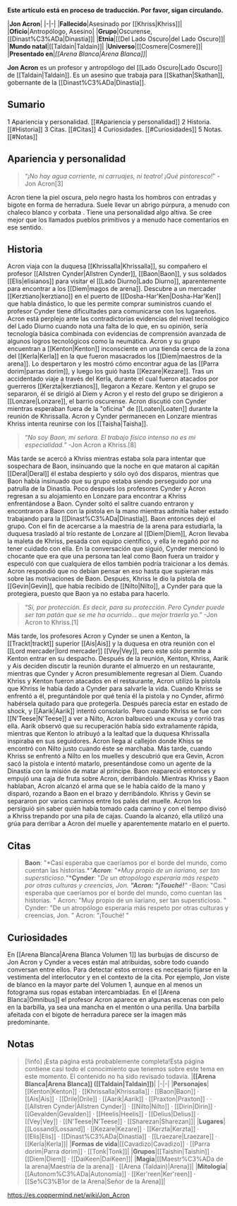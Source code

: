 **Este artículo está en proceso de traducción. Por favor, sigan circulando.**


|**Jon Acron**|
|-|-|
|**Fallecido**|Asesinado por [[Khriss\|Khriss]]|
|**Oficio**|Antropólogo, Asesino|
|**Grupo**|Oscurense, [[Dinast%C3%ADa\|Dinastía]]|
|**Etnia**|[[Del Lado Oscuro\|del Lado Oscuro]]|
|**Mundo natal**|[[Taldain\|Taldain]]|
|**Universo**|[[Cosmere\|Cosmere]]|
|**Presentado en**|*[[Arena Blanca\|Arena Blanca]]*|

**Jon Acron** es un profesor y antropólogo del [[Lado Oscuro\|Lado Oscuro]] de [[Taldain\|Taldain]]. Es un asesino que trabaja para [[Skathan\|Skathan]], gobernante de la [[Dinast%C3%ADa\|Dinastía]].

## Sumario

1 Apariencia y personalidad. [[#Apariencia y personalidad]] 
2 Historia. [[#Historia]] 
3 Citas. [[#Citas]] 
4 Curiosidades. [[#Curiosidades]] 
5 Notas. [[#Notas]] 


## Apariencia y personalidad
>“*¡No hay agua corriente, ni carruajes, ni teatro! ¡Qué pintoresco!*”
\-Jon Acron[3]


Acron tiene la piel oscura, pelo negro hasta los hombros con entradas y bigote en forma de herradura. Suele llevar un abrigo púrpura, a menudo con chaleco blanco y corbata . Tiene una personalidad algo altiva. Se cree mejor que los llamados pueblos primitivos y a menudo hace comentarios en ese sentido.

## Historia
Acron viaja con la duquesa [[Khrissalla\|Khrissalla]], su compañero el profesor [[Allstren Cynder\|Allstren Cynder]], [[Baon\|Baon]], y sus soldados [[Elis\|elisianos]] para visitar el [[Lado Diurno\|Lado Diurno]], aparentemente para encontrar a los [[Diem\|magos de arena]]. Descubre a un mercader [[Kerztiano\|kerztiano]] en el puerto de [[Dosha-Har'Ken\|Dosha-Har'Ken]] que habla dinástico, lo que les permite comprar suministros cuando el profesor Cynder tiene dificultades para comunicarse con los lugareños. Acron está perplejo ante las contradictorias evidencias del nivel tecnológico del Lado Diurno cuando nota una falta de lo que, en su opinión, sería tecnología básica combinada con evidencias de comprensión avanzada de algunos logros tecnológicos como la neumática. Acron y su grupo encuentran a [[Kenton\|Kenton]] inconsciente en una tienda cerca de la zona del [[Kerla\|Kerla]] en la que fueron masacrados los [[Diem\|maestros de la arena]]. Lo despertaron y les mostró cómo encontrar agua de las [[Parra dorim\|parras dorim]], y luego los guió hasta [[Kezare\|Kezare]].
Tras un accidentado viaje a través del Kerla, durante el cual fueron atacados por guerreros [[Kerzta\|kerztianos]], llegaron a Kezare. Kenton y el grupo se separaron, él se dirigió al Diem y Acron y el resto del grupo se dirigieron a [[Lonzare\|Lonzare]], el barrio oscurense. Acron discutió con Cynder mientras esperaban fuera de la "oficina" de [[Loaten\|Loaten]] durante la reunión de Khrissalla. Acron y Cynder permanecen en Lonzare mientras Khriss intenta reunirse con los [[Taisha\|Taisha]].

>“*No soy Baon, mi señora. El trabajo físico intenso no es mi especialidad.*”
\-Jon Acron a Khriss.[8]

Más tarde se acercó a Khriss mientras estaba sola para intentar que sospechara de Baon, insinuando que la noche en que mataron al capitán [[Deral\|Deral]] él estaba despierto y sólo oyó dos disparos, mientras que Baon había insinuado que su grupo estaba siendo perseguido por una patrulla de la Dinastía. Poco después los profesores Cynder y Acron regresan a su alojamiento en Lonzare para encontrar a Khriss enfrentándose a Baon. Cynder soltó el salitre cuando entraron y encontraron a Baon con la pistola en la mano mientras admitía haber estado trabajando para la [[Dinast%C3%ADa\|Dinastía]]. Baon entonces dejó el grupo.
Con el fin de acercarse a la maestría de la arena para estudiarla, la duquesa trasladó al trío restante de Lonzare al [[Diem\|Diem]], Acron llevaba la maleta de Khriss, pesada con equipo científico, y ella le regañó por no tener cuidado con ella. En la conversación que siguió, Cynder mencionó lo chocante que era que una persona tan leal como Baon fuera un traidor y especuló con que cualquiera de ellos también podría traicionar a los demás. Acron respondió que no debían pensar en eso hasta que supieran más sobre las motivaciones de Baon. Después, Khriss le dio la pistola de [[Gevin\|Gevin]], que había recibido de [[Nilto\|Nilto]], a Cynder para que la protegiera, puesto que Baon ya no estaba para hacerlo.

>“*Sí, por protección. Es decir, para su protección. Pero Cynder puede ser tan patán que se me ha ocurrido... que mejor traerla yo.*”
\-Jon Acron to Khriss.[1]

Más tarde, los profesores Acron y Cynder se unen a Kenton, la [[Trackt\|trackt]] superior [[Ais\|Ais]] y la duquesa en otra reunión con el [[Lord mercader\|lord mercader]] [[Vey\|Vey]], pero este sólo permite a Kenton entrar en su despacho. Después de la reunión, Kenton, Khriss, Aarik y Ais deciden discutir la reunión durante el almuerzo en un restaurante, mientras que Cynder y Acron presumiblemente regresan al Diem.
Cuando Khriss y Kenton fueron atacados en el restaurante, Acron utilizó la pistola que Khriss le había dado a Cynder para salvarle la vida. Cuando Khriss se enfrentó a él, preguntándole por qué tenía él la pistola y no Cynder, afirmó habérsela quitado para que protegerla. Después parecía estar en estado de shock, y [[Aarik\|Aarik]] intentó consolarlo. Pero cuando Khriss se fue con [[N'Teese\|N'Teese]] a ver a Nilto, Acron balbuceó una excusa y corrió tras ella. Aarik observó que su recuperación había sido extrañamente rápida, mientras que Kenton lo atribuyó a la lealtad que la duquesa Khrissalla inspiraba en sus seguidores.
Acron llega al callejón donde Khiss se encontró con Nilto justo cuando éste se marchaba. Más tarde, cuando Khriss se enfrentó a Nilto en los muelles y descubrió que era Gevin, Acron sacó la pistola e intentó matarlo, presentándose como un agente de la Dinastía con la misión de matar al príncipe. Baon reapareció entonces y empujó una caja de fruta sobre Acron, derribándolo. Mientras Khriss y Baon hablaban, Acron alcanzó el arma que se le había caído de la mano y disparó, rozando a Baon en el brazo y derribándolo. Khriss y Gevin se separaron por varios caminos entre los palés del muelle. Acron los persiguió sin saber quién había tomado cada camino y con el tiempo divisó a Khriss trepando por una pila de cajas. Cuando la alcanzó, ella utilizó una grúa para derribar a Acron del muelle y aparentemente matarlo en el puerto.

## Citas
>**Baon**: "*Casi esperaba que caeríamos por el borde del mundo, como cuentan las historias.**"***Acron**: "*Muy propio de un iiariano, ser tan supersticioso.**"***Cynder**: "*De un atropólogo esperaría más respeto por otras culturas y creencias, Jon. **"***Acron**: "*¡Touché!**"*
\-Baon: "Casi esperaba que caeríamos por el borde del mundo, como cuentan las historias.
"
Acron: "Muy propio de un iiariano, ser tan supersticioso.
"
Cynder: "De un atropólogo esperaría más respeto por otras culturas y creencias, Jon. 
"
Acron: "¡Touché!
"


## Curiosidades
En [[Arena Blanca\|Arena Blanca Volumen 1]] las burbujas de discurso de Jon Acron y Cynder a veces están mal atribuidas, sobre todo cuando conversan entre ellos. Para detectar estos errores es necesario fijarse en la vestimenta del interlocutor y en el contexto de la cita. Por ejemplo, Jon viste de blanco en la mayor parte del Volumen 1, aunque en al menos un fotograma sus ropas estaban intercambiadas.
En el [[Arena Blanca\|Omnibus]] el profesor Acron aparece en algunas escenas con pelo en la barbilla, ya sea una mancha en el mentón o una perilla. Una barbilla afeitada con el bigote de herradura parece ser la imagen más predominante.
## Notas

> [!info] ¡Esta página está probablemente completa!Esta página contiene casi todo el conocimiento que tenemos sobre este tema en este momento.
El contenido no ha sido revisado todavía.
|**[[Arena Blanca\|Arena Blanca]] ([[Taldain\|Taldain]])**|
|-|-|
|**Personajes**|[[Kenton\|Kenton]] · [[Khrissalla\|Khrissalla]] · [[Baon\|Baon]] · [[Ais\|Ais]] · [[Drile\|Drile]] · [[Aarik\|Aarik]] · [[Praxton\|Praxton]] ·  · [[Allstren Cynder\|Allstren Cynder]] · [[Nilto\|Nilto]] · [[Dirin\|Dirin]] · [[Gevalden\|Gevalden]] · [[Heelis\|Heelis]] · [[Delius\|Delius]] · [[Vey\|Vey]] · [[N'Teese\|N'Teese]] · [[Sharezan\|Sharezan]]|
|**Lugares**|[[Lossand\|Lossand]] · [[Kezare\|Kezare]] · [[Kerzta\|Kerzta]] · [[Elis\|Elis]] · [[Dinast%C3%ADa\|Dinastía]] · [[Lraezare\|Lraezare]] · [[Kerla\|Kerla]]|
|**Formas de vida**|[[Cavadizo\|Cavadizo]] · [[Parra dorim\|Parra dorim]] · [[Tonk\|Tonk]]|
|**Grupos**|[[Taishin\|Taishin]] · [[Diem\|Diem]] · [[DaiKeen\|DaiKeen]]|
|**Magia**|[[Maestr%C3%ADa de la arena\|Maestría de la arena]] · [[Arena (Taldain)\|Arena]]|
|**Mitología**|[[Autonom%C3%ADa\|Autonomía]] · [[Ker'reen\|Ker'reen]] · [[Se%C3%B1or de la Arena\|Señor de la Arena]]|



https://es.coppermind.net/wiki/Jon_Acron